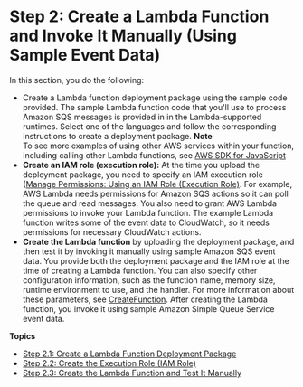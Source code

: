 # Step 2: Create a Lambda Function and Invoke It Manually \(Using Sample Event Data\)<a name="with-sqs-create-test-function"></a>

In this section, you do the following:
+ Create a Lambda function deployment package using the sample code provided\. The sample Lambda function code that you'll use to process Amazon SQS messages is provided in in the Lambda\-supported runtimes\. Select one of the languages and follow the corresponding instructions to create a deployment package\.
**Note**  
To see more examples of using other AWS services within your function, including calling other Lambda functions, see [AWS SDK for JavaScript](http://docs.aws.amazon.com/AWSJavaScriptSDK/latest/frames.html)
+ **Create an IAM role \(execution role\):** At the time you upload the deployment package, you need to specify an IAM execution role \([Manage Permissions: Using an IAM Role \(Execution Role\)](intro-permission-model.md#lambda-intro-execution-role)\. For example, AWS Lambda needs permissions for Amazon SQS actions so it can poll the queue and read messages\. You also need to grant AWS Lambda permissions to invoke your Lambda function\. The example Lambda function writes some of the event data to CloudWatch, so it needs permissions for necessary CloudWatch actions\. 
+ **Create the Lambda function** by uploading the deployment package, and then test it by invoking it manually using sample Amazon SQS event data\. You provide both the deployment package and the IAM role at the time of creating a Lambda function\. You can also specify other configuration information, such as the function name, memory size, runtime environment to use, and the handler\. For more information about these parameters, see [CreateFunction](API_CreateFunction.md)\. After creating the Lambda function, you invoke it using sample Amazon Simple Queue Service event data\. 

**Topics**
+ [Step 2\.1: Create a Lambda Function Deployment Package](with-sqs-create-package.md)
+ [Step 2\.2: Create the Execution Role \(IAM Role\)](with-sqs-create-execution-role.md)
+ [Step 2\.3: Create the Lambda Function and Test It Manually](with-sqs-create-function.md)